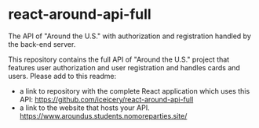 # react-around-api-full
The API of "Around the U.S." with authorization and registration handled by the back-end server.

This repository contains the full API of "Around the U.S." project that features user authorization and user registration and handles cards and users. Please add to this readme:
* a link to repository with the complete React application which uses this API:
    https://github.com/iceicery/react-around-api-full
* a link to the website that hosts your API.
    https://www.aroundus.students.nomoreparties.site/
  
